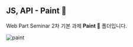 ## JS, API - Paint 🎨

Web Part Seminar 2차 기본 과제 <b>Paint 🎨</b> 폴더입니다.

![paint](https://camo.githubusercontent.com/b9c34f774a0cd31f3cb3f840ca475c1abe8840e549714d64975c1eea6b3e7c76/68747470733a2f2f696d67312e6461756d63646e2e6e65742f7468756d622f523132383078302f3f73636f64653d6d746973746f72793226666e616d653d6874747073253341253246253246626c6f672e6b616b616f63646e2e6e6574253246646e2532464a3152617625324662747157346745534e45312532466a7972446368704743744f32694e6c4b57527465794b253246696d672e706e67)
